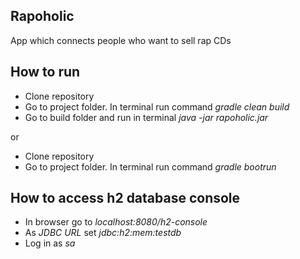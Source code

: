 ## Rapoholic
App which connects people who want to sell rap CDs

## How to run
- Clone repository
- Go to project folder. In terminal run command *gradle clean build*
- Go to build folder and run in terminal *java -jar rapoholic.jar*

or

- Clone repository
- Go to project folder. In terminal run command *gradle bootrun*

## How to access h2 database console
- In browser go to *localhost:8080/h2-console*
- As *JDBC URL* set *jdbc:h2:mem:testdb*
- Log in as *sa*